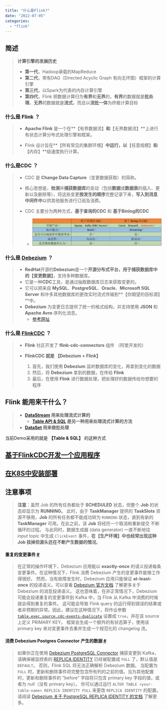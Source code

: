 ```yaml
---
title: "什么是Flink?"
date: "2022-07-05"
categories: 
  - "flink"
---
```


## 简述

> **计算引擎的发展历史**
> 
> - **第一代**，Hadoop承载的MapReduce
> - **第二代**，带有DAG（Directed Acyclic Graph 有向无环图）框架的计算引擎
> - **第三代**，以Spark为代表的内存计算引擎
> - **第四代**，Flink 把数据计算归为**有界**和**无界**的，**有界**的数据就是**批处理**，**无界**的数据就是**流式**，而且以**流批一体**为终极计算目标

### 什么是 Flink ？

> - **Apache Flink** 是一个在**【有界数据流】**和**【无界数据流】**上进行有状态计算分布式处理引擎和框架。
>     
> - Flink 设计旨在**【所有常见的集群环境】**中运行，以**【任意规模】**和**【内存】**级速度执行计算。
>     

### 什么是CDC ？

> - CDC 是 **Change Data Capture**（变更数据获取）的简称。
>     
> - 核心思想是，**检测**并**捕获数据库**的变动（包括**数据**或**数据表**的插入、更新以及删除等），将这些变更**按发生的顺序**完整记录下来，**写入到消息中间件中**以供其他服务进行订阅及消费。
>     
> - CDC 主要分为两种方式，**基于查询的CDC** 和 **基于Binlog的CDC**
>     
>     - ![flink-cdc-01](images/flink-cdc-01.png)

### 什么是 [Debezium](https://debezium.io/) ？

> - **RedHat**开源的**Debezium**是一个**开源分布式平台，用于捕获数据库中的【变更数据】**，支持多种数据库。
> - 它是一种**CDC**工具，是通过抽取数据库日志来获取变更的。
> - 它可以把来自 **MySQL**、**PostgreSQL**、**Oracle**、**Microsoft SQL Server** 和许多其他数据库的更改实时流式传输到**【你期望的目标源】**中。
> - **Debezium** 为变更日志提供了统一的格式结构，并支持使用 **JSON** 和 **Apache Avro** 序列化消息。
>     - [参考网址](https://nightlies.apache.org/flink/flink-docs-release-1.16/zh/docs/connectors/table/formats/debezium/)

### 什么是 [FlinkCDC](https://ververica.github.io/flink-cdc-connectors/master/content/about.html) ？

> - **Flink** 社区开发了 **flink-cdc-connectors** 组件 （阿里开发的）
>     
> - **FlinkCDC 就是 【Debezium + Flink】**
>     
>     1. 首先，我们使用 **Debezium** 监听数据库的变化，再拿到变化的数据
>     2. 然后，将 **Debezium** 拿到的数据，在传给 **Flink**
>     3. 最后，在使用 **Flink** 进行数据处理，把处理好的数据传给你想要的程序

## Flink 能用来干什么？

> - **[DataStream](https://nightlies.apache.org/flink/flink-docs-release-1.16/docs/dev/datastream/overview/#flink-datastream-api-programming-guide) 用来处理流式计算的**
>     - **[Table API & SQL](https://nightlies.apache.org/flink/flink-docs-release-1.16/docs/dev/table/overview/#table-api--sql) 是另一种用来处理流式计算的方法**
> - **[DataSet](https://nightlies.apache.org/flink/flink-docs-release-1.16/docs/dev/dataset/overview/#dataset-api) 用来做批处理**

当前Demo采用的就是 **【Table & SQL】** 的这种方式

## [基于FlinkCDC开发一个应用程序](https://gitee.com/eric-mao/test-flink-cdc/blob/master/README.md)

## [在K8S中安装部署](k8s%e9%83%a8%e7%bd%b2flink-kubernetes-operator)

## 注意事项

> **注意**：虽然 Job 的所有任务都处于 **SCHEDULED** 状态，但整个 **Job** 的状态却显示为 **RUNNING**。 此时，由于 **TaskManager** 提供的 **TaskSlots** 资源不够用，**Job** 的所有任务都不能成功转为 `RUNNING` 状态，直到有新的 **TaskManager** 可用。在此之前，该 **Job** 将经历一个取消和重新提交 不断循环的过程。 与此同时，数据生成器 (data generator) 一直不断地往 _input_ topic 中生成 `ClickEvent` 事件，**在【生产环境】中也经常出现这种 Job 挂掉但源头还在不断产生数据的情况**。

#### 重复的变更事件 [#](https://nightlies.apache.org/flink/flink-docs-release-1.16/zh/docs/connectors/table/formats/debezium/#重复的变更事件)

> 在正常的操作环境下，Debezium 应用能以 **exactly-once** 的语义投递每条变更事件。在这种情况下，Flink 消费 Debezium 产生的变更事件能够工作得很好。 然而，当有故障发生时，Debezium 应用只能保证 **at-least-once** 的投递语义。可以查看 [Debezium 官方文档](https://debezium.io/documentation/faq/#what_happens_when_an_application_stops_or_crashes) 了解更多关于 Debezium 的消息投递语义。 这也意味着，在非正常情况下，Debezium 可能会投递重复的变更事件到 Kafka 中，当 Flink 从 Kafka 中消费的时候就会得到重复的事件。 这可能会导致 Flink query 的运行得到错误的结果或者非预期的异常。因此，建议在这种情况下，将作业参数 [`table.exec.source.cdc-events-duplicate`](https://nightlies.apache.org/flink/flink-docs-release-1.16/zh/docs/dev/table/config/#table-exec-source-cdc-events-duplicate) 设置成 `true`，并在该 source 上定义 PRIMARY KEY。 框架会生成一个额外的有状态算子，使用该 primary key 来对变更事件去重并生成一个规范化的 changelog 流。

#### 消费 Debezium Postgres Connector 产生的数据 [#](https://nightlies.apache.org/flink/flink-docs-release-1.16/zh/docs/connectors/table/formats/debezium/#消费-debezium-postgres-connector-产生的数据)

> 如果你正在使用 [Debezium PostgreSQL Connector](https://debezium.io/documentation/reference/1.2/connectors/postgresql.html) 捕获变更到 Kafka，请确保被监控表的 [REPLICA IDENTITY](https://www.postgresql.org/docs/current/sql-altertable.html#SQL-CREATETABLE-REPLICA-IDENTITY) 已经被配置成 `FULL` 了，默认值是 `DEFAULT`。 否则，Flink SQL 将无法正确解析 Debezium 数据。 当配置为 `FULL` 时，更新和删除事件将完整包含所有列的之前的值。当为其他配置时，更新和删除事件的 “before” 字段将只包含 primary key 字段的值，或者为 null（没有 primary key）。 你可以通过运行 `ALTER TABLE <your-table-name> REPLICA IDENTITY FULL` 来更改 `REPLICA IDENTITY` 的配置。 请阅读 [Debezium 关于 PostgreSQL REPLICA IDENTITY 的文档](https://debezium.io/documentation/reference/1.2/connectors/postgresql.html#postgresql-replica-identity) 了解更多。
